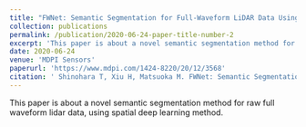 ```yaml
---
title: "FWNet: Semantic Segmentation for Full-Waveform LiDAR Data Using Deep Learning"
collection: publications
permalink: /publication/2020-06-24-paper-title-number-2
excerpt: 'This paper is about a novel semantic segmentation method for raw full waveform lidar data, using spatial deep learning method.'
date: 2020-06-24
venue: 'MDPI Sensors'
paperurl: 'https://www.mdpi.com/1424-8220/20/12/3568'
citation: ' Shinohara T, Xiu H, Matsuoka M. FWNet: Semantic Segmentation for Full-Waveform LiDAR Data Using Deep Learning. Sensors. 2020; 20(12):3568.</i>.'
---
```

This paper is about a novel semantic segmentation method for raw full waveform lidar data, using spatial deep learning method.
<!-- コメントアウトしたい内容 -->
<!-- 
[Download paper here](http://academicpages.github.io/files/paper1.pdf)

Recommended citation: Your Name, You. (2009). "Paper Title Number 1." <i>Journal 1</i>. 1(1).
-->
